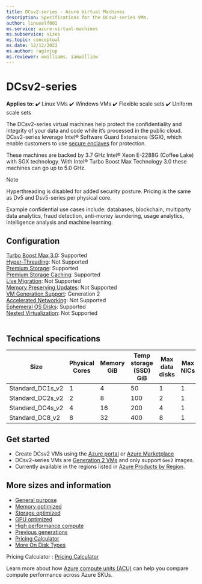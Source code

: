 ```yaml
---
title: DCsv2-series - Azure Virtual Machines
description: Specifications for the DCsv2-series VMs.
author: linuxelf001
ms.service: azure-virtual-machines
ms.subservice: sizes
ms.topic: conceptual
ms.date: 12/12/2022
ms.author: raginjup
ms.reviewer: wwilliams, iamwilliew
---
```


# DCsv2-series

**Applies to:** :heavy_check_mark: Linux VMs :heavy_check_mark: Windows VMs :heavy_check_mark: Flexible scale sets :heavy_check_mark: Uniform scale sets

The DCsv2-series virtual machines help protect the confidentiality and integrity of your data and code while it’s processed in the public cloud. DCsv2-series leverage Intel® Software Guard Extensions (SGX), which enable customers to use [secure enclaves](/azure/confidential-computing/confidential-computing-enclaves) for protection.

These machines are backed by 3.7 GHz Intel® Xeon E-2288G (Coffee Lake) with SGX technology. With Intel® Turbo Boost Max Technology 3.0 these machines can go up to 5.0 GHz. 

> [!NOTE]
> Hyperthreading is disabled for added security posture. Pricing is the same as Dv5 and Dsv5-series per physical core.

Example confidential use cases include: databases, blockchain, multiparty data analytics, fraud detection, anti-money laundering, usage analytics, intelligence analysis and machine learning.

## Configuration

[Turbo Boost Max 3.0](https://www.intel.com/content/www/us/en/gaming/resources/turbo-boost.html): Supported<br>
[Hyper-Threading](https://www.intel.com/content/www/us/en/gaming/resources/hyper-threading.html): Not Supported<br>
[Premium Storage](premium-storage-performance.md): Supported<br>
[Premium Storage Caching](premium-storage-performance.md): Supported<br>
[Live Migration](maintenance-and-updates.md): Not Supported<br>
[Memory Preserving Updates](maintenance-and-updates.md): Not Supported<br>
[VM Generation Support](generation-2.md): Generation 2<br>
[Accelerated Networking](/azure/virtual-network/create-vm-accelerated-networking-cli): Not Supported<br>
[Ephemeral OS Disks](ephemeral-os-disks.md): Supported <br>
[Nested Virtualization](/virtualization/hyper-v-on-windows/user-guide/nested-virtualization): Not Supported <br>
<br>

## Technical specifications

| Size             | Physical Cores | Memory GiB | Temp storage (SSD) GiB | Max data disks | Max NICs | EPC Memory MiB |
|------------------|------|-------------|------------------------|----------------|----------------------------------------------|---------------------|
| Standard_DC1s_v2 | 1    | 4           | 50                     | 1              | 1   | 28                                      |
| Standard_DC2s_v2 | 2    | 8           | 100                    | 2              | 1  | 56                                          |
| Standard_DC4s_v2 | 4    | 16          | 200                    | 4              | 1  | 112                                          |
| Standard_DC8_v2  | 8   | 32          | 400                    | 8              | 1   | 168                                         |


## Get started

- Create DCsv2 VMs using the [Azure portal](./linux/quick-create-portal.md) or [Azure Marketplace](https://azuremarketplace.microsoft.com/marketplace/apps/microsoft-azure-compute.acc-virtual-machine-v2?tab=overview)
- DCsv2-series VMs are [Generation 2 VMs](./generation-2.md#creating-a-generation-2-vm) and only support `Gen2` images.
- Currently available in the regions listed in [Azure Products by Region](https://azure.microsoft.com/global-infrastructure/services/?products=virtual-machines&regions=all).

## More sizes and information

- [General purpose](sizes-general.md)
- [Memory optimized](sizes-memory.md)
- [Storage optimized](sizes-storage.md)
- [GPU optimized](sizes-gpu.md)
- [High performance compute](sizes-hpc.md)
- [Previous generations](sizes-previous-gen.md)
- [Pricing Calculator](https://azure.microsoft.com/pricing/calculator/)
- [More On Disk Types](./disks-types.md#ultra-disks)

Pricing Calculator : [Pricing Calculator](https://azure.microsoft.com/pricing/calculator/)

Learn more about how [Azure compute units (ACU)](acu.md) can help you compare compute performance across Azure SKUs.
